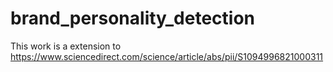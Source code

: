 # brand_personality_detection
This work is a extension to https://www.sciencedirect.com/science/article/abs/pii/S1094996821000311
